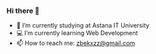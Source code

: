 ### Hi there 👋

- 🔭 I’m currently studying at Astana IT University
- 💻 I’m currently learning Web Development
- 📫 How to reach me: zbekxzz@gmail.com
